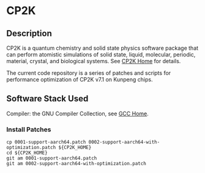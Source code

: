 # CP2K

## Description 

CP2K is a quantum chemistry and solid state physics software package that can perform atomistic simulations of solid state, liquid, molecular, periodic, material, crystal, and biological systems. See [CP2K Home](https://www.cp2k.org/) for details.

The current code repository is a series of patches and scripts for performance optimization of CP2K v7.1 on Kunpeng chips.

## Software Stack Used

Compiler: the GNU Compiler Collection, see [GCC Home](http://www.gnu.org/software/gcc).

### Install Patches

```
cp 0001-support-aarch64.patch 0002-support-aarch64-with-optimization.patch ${CP2K_HOME}
cd ${CP2K_HOME}
git am 0001-support-aarch64.patch
git am 0002-support-aarch64-with-optimization.patch
```
